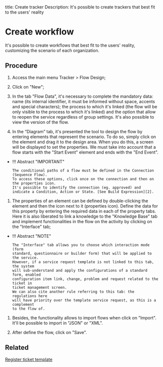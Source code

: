 title: Create tracker Description: It's possible to create trackers that best
fit to the users' reality

Create workflow
===============

It's possible to create workflows that best fit to the users' reality,
customizing the scenario of each organization.

Procedure
---------

1.  Access the main menu Tracker \> Flow Design;

2.  Click on "New";

3.  In the tab "Flow Data", it's necessary to complete the mandatory data: name
    (its internal identifier, it must be informed without space, accents and
    special characters); the process to which it's linked (the flow will be only
    visible to the process to which it's linked) and the option that allow to
    reopen the service regardless of group settings. It's also possible to view
    the version of the flow.

4.  In the “Diagram” tab, it's presented the tool to design the flow by entering
    elements that represent the scenario. To do so, simply click on the element
    and drag it to the design area. When you do this, a screen will be displayed
    to set the properties. We must take into account that a flow starts with the
    "Start Event" element and ends with the "End Event".

-   !!! Abstract "IMPORTANT"

    ~~~~~~~~~~~~~~~~~~~~~~~~~~~~~~~~~~~~~~~~~~~~~~~~~~~~~~~~~~~~~~~~~~~~~~~~~~~~
    The conditional paths of a flow must be defined in the Connection (Sequence Flow). 
    To access these options, click once on the connection and then on the properties icon.
    It's possible to identify the connection (eg. approved) and indicate a Condition, Action or State. [See Build Expression][2].
    ~~~~~~~~~~~~~~~~~~~~~~~~~~~~~~~~~~~~~~~~~~~~~~~~~~~~~~~~~~~~~~~~~~~~~~~~~~~~

1.  The properties of an element can be defined by double-clicking the element
    and then the icon next to it (properties icon). Define the data for this
    property by entering the required data in each of the property tabs. Here it
    is also liberated to link a knowledge to the "Knowledge Base" tab and
    implement functionalities in the flow on the activity by clicking on the
    "Interface" tab;

-   !!! Abstract "NOTE"

    ~~~~~~~~~~~~~~~~~~~~~~~~~~~~~~~~~~~~~~~~~~~~~~~~~~~~~~~~~~~~~~~~~~~~~~~~~~~~
    The "Interface" tab allows you to choose which interaction mode (form
    standard, questionnaire or builder form) that will be applied to the service. 
    However, if a service request template is not linked to this tab, the system 
    will sub-understand and apply the configurations of a standard form, enabled 
    configuration item link, change, problem and request related to the ticket in
    ticket management screen.  
    We can also cite another rule referring to this tab: the regulations here
    will have priority over the template service request, as this is a complement 
    to the flow of.  
    ~~~~~~~~~~~~~~~~~~~~~~~~~~~~~~~~~~~~~~~~~~~~~~~~~~~~~~~~~~~~~~~~~~~~~~~~~~~~

1.  Besides, the functionality allows to import flows when click on "Import".
    It'll be possible to import in "JSON" or "XML".

2.  After define the flow, click on "Save".

Related
-------

[Register ticket
template](/en-us/4biz-helium/platform-administration/questionnaires/ticket-template.html)
